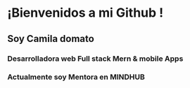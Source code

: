 # **¡Bienvenidos a mi Github !**
## Soy Camila domato 
### Desarrolladora web Full stack Mern & mobile Apps
### Actualmente soy Mentora en MINDHUB
